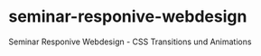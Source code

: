 seminar-responive-webdesign
===========================

Seminar Responive Webdesign - CSS Transitions und Animations